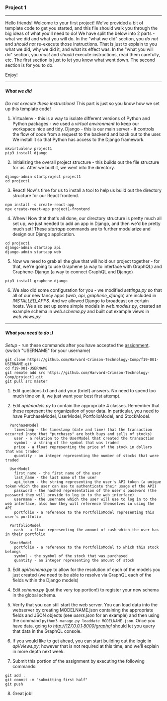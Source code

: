 ### Project 1
-----

Hello friends! Welcome to your first project! We've provided a bit of template code to get you started, and this file should walk you through the big ideas of what you'll need to do! We have split the below into 2 parts - what we did and what you will do. In the "what we did" section, you _do not_ and _should not_ re-execute those instructions. That is just to explain to you what we did, why we did it, and what its effect was. In the "what you will do" section, you _must_ and _should_ execute instructions, read them carefully, etc. The first section is just to let you know what went down. The second section is for you to do.

Enjoy!

-----

##### What we did
*Do not execute these instructions!* This part is just so you know how we set up this template code!

1. Virtualenv - this is a way to isolate different versions of Python and Python packages - we used a _virtual environment_ to keep our workspace nice and tidy. Django - this is our main server - it controls the flow of code from a request to the backend and back out to the user. We install it so that Python has access to the Django framework.
```
mkvirtualenv project1
pip3 install django
```

2. Initializing the overall project structure - this builds out the file structure for us. After we built it, we went into the directory.
```
django-admin startproject project1
cd project1
```

3. React! Now's time for us to install a tool to help us build out the directory structure for our React frontend.
```
npm install -s create-react-app
npx create-react-app project1-frontend
```

4. Whew! Now that that's all done, our directory structure is pretty much all set up, we just needed to add an app in Django, and then we'd be pretty much set! These _startapp_ commands are to further modularize and design our Django application.
```
cd project1
django-admin startapp api
django-admin startapp web
```

5. Now we need to grab all the glue that will hold our project together - for that, we're going to use Graphene (a way to interface with GraphQL) and Graphene-Django (a way to connect GraphQL and Django)
```
pip3 install graphene-django
```

6. We also did some configuration for you - we modified _settings.py_ so that all of our new fancy apps (_web_, _api_, _graphene\_django_) are included in _INSTALLED\_APPS_. And we allowed Django to broadcast on certain hosts. We also set up some simple models in _web.models.py_, created an example schema in _web.schema.py_ and built out example views in _web.views.py_

-----

##### What you need to do :)

*Setup* - run these commands after you have accepted the [assignment](https://classroom.github.com/a/3vMerwUf "Assignment Link"). (switch "USERNAME" for your username)
```
git clone https://github.com/Harvard-Crimson-Technology-Comp/f19-001-USERNAME.git
cd f19-001-USERNAME
git remote add src https://github.com/Harvard-Crimson-Technology-Comp/project1.git
git pull src master
```

1. Edit questions.txt and add your (brief) answers. No need to spend too much time on it, we just want your best first attempt.

2. Edit _api/models.py_ to contain the appropriate 4 classes. Remember that these represent the organization of your data. In particular, you need to have PurchaseModel, UserModel, PortfolioModel, and StockModel.
``` 
  PurchaseModel
    timestamp - the timestamp (date and time) that the transaction occurred (note that "purchases" are both buys and sells of stocks)
    user - a relation to the UserModel that created the transaction
    symbol - a string of the symbol that was traded
    price - a float representing the price of the stock in dollars that was traded
    quantity - an integer representing the number of stocks that were traded

  UserModel
    first_name - the first name of the user
    last_name - the last name of the user
    api_token - the string representing the user's API token (a unique token which the user can use to authenticate their usage of the API)
    password - the hashed representation of the user's password (the password they will provide to log in to the web interface)
    username - the username which the user will use to log in to the web interface, also how they will reference themselves in using the API
    portfolio - a reference to the PortfolioModel representing this user's portfolio

  PortfolioModel
    cash - a float representing the amount of cash which the user has in their portfolio

  StockModel
    portfolio - a reference to the PortfolioModel to which this stock belongs
    symbol - the symbol of the stock that was purchased
    quantity - an integer representing the amount of stock
```
3. Edit _api/schema.py_ to allow for the resolution of each of the models you just created (we need to be able to resolve via GraphQL each of the fields within the Django models)

4. Edit _schema.py_ (just the very top portion!) to register your new schema in the global schema.

5. Verify that you can still start the web server. You can load data into the webserver by creating MODELNAME.json containing the appropriate fields and JSON objects (see _users.json_ for an example) and then using the command ```python3 manage.py loaddate MODELNAME.json```. Once you have data, going to *http://127.0.0.1:8000/graphql* should let you query that data in the GraphQL console.

6. If you would like to get ahead, you can start building out the logic in _api/views.py_; however that is not required at this time, and we'll explain in more depth next week. 

7. Submit this portion of the assignment by executing the following commands:
```
git add .
git commit -m "submitting first half"
git push
```

8. Great job!